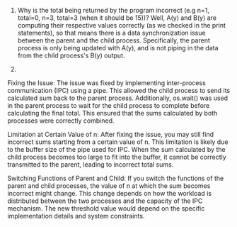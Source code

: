 1. Why is the total being returned by the program incorrect (e.g n=1, total=0, n=3, total=3 (when it should be 15))?
Well, A(y) and B(y) are computing their respective values correctly (as we checked in the print statements), so that means there is a data synchronization issue between the parent and the child process. Specifically, the parent process is only being updated with A(y), and is not piping in the data from the child process's B(y) output. 

2.


Fixing the Issue:
The issue was fixed by implementing inter-process communication (IPC) using a pipe. This allowed the child process to send its calculated sum back to the parent process. Additionally, os.wait() was used in the parent process to wait for the child process to complete before calculating the final total. This ensured that the sums calculated by both processes were correctly combined.

Limitation at Certain Value of n:
After fixing the issue, you may still find incorrect sums starting from a certain value of n. This limitation is likely due to the buffer size of the pipe used for IPC. When the sum calculated by the child process becomes too large to fit into the buffer, it cannot be correctly transmitted to the parent, leading to incorrect total sums.

Switching Functions of Parent and Child:
If you switch the functions of the parent and child processes, the value of n at which the sum becomes incorrect might change. This change depends on how the workload is distributed between the two processes and the capacity of the IPC mechanism. The new threshold value would depend on the specific implementation details and system constraints.
